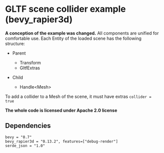 # GLTF scene collider example (bevy_rapier3d)

**A conception of the example was changed.** All components are unified for comfortable use. Each Entity of the loaded scene has the following structure:

* Parent
	* Transform
	* GltfExtras

* Child
	* Handle\<Mesh\>
	
To add a collider to a Mesh of the scene, it must have extras `collider = true`

**The whole code is licensed under Apache 2.0 license**

## Dependencies

	bevy = "0.7"
	bevy_rapier3d = "0.13.2", features=["debug-render"]
	serde_json = "1.0"
